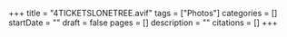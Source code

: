 +++
title = "4TICKETSLONETREE.avif"
tags = ["Photos"]
categories = []
startDate = ""
draft = false
pages = []
description = ""
citations = []
+++
